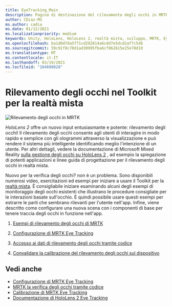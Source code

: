 ```yaml
---
title: EyeTracking_Main
description: Pagina di destinazione del rilevamento degli occhi in MRTK
author: CDiaz-MS
ms.author: cadia
ms.date: 01/12/2021
ms.localizationpriority: medium
keywords: Unity, HoloLens, HoloLens 2, realtà mista, sviluppo, MRTK, EyeTracking,
ms.openlocfilehash: ba1d0d7da5f71cd292814a6cdd7e5dcd2af7c5d6
ms.sourcegitcommit: 59c91f8c70d1ad30995fba6cf862615e25e78d10
ms.translationtype: MT
ms.contentlocale: it-IT
ms.lasthandoff: 03/19/2021
ms.locfileid: "104690828"
---
```

# <a name="eye-tracking-in-the-mixed-reality-toolkit"></a>Rilevamento degli occhi nel Toolkit per la realtà mista

![Rilevamento degli occhi in MRTK](../Images/EyeTracking/mrtk_et_compilation.png)

_HoloLens 2_ offre un nuovo input entusiasmante e potente: rilevamento degli occhi!
Il rilevamento degli occhi consente agli utenti di interagire in modo rapido e semplice con gli ologrammi attraverso la visualizzazione e può rendere il sistema più intelligente identificando meglio l'intenzione di un utente. Per altri dettagli, vedere la documentazione di Microsoft Mixed Reality [sulla gestione degli occhi su HoloLens 2](https://docs.microsoft.com/windows/mixed-reality/eye-tracking) , ad esempio la spiegazione di potenti applicazioni e linee guida di progettazione per il rilevamento degli occhi in realtà mista.

Nuovo per la verifica degli occhi? non è un problema. Sono disponibili numerosi video, esercitazioni ed esempi per iniziare a usare il Toolkit per la [realtà mista](https://github.com/Microsoft/MixedRealityToolkit-Unity).
È consigliabile iniziare esaminando alcuni degli esempi di monitoraggio degli occhi esistenti che illustrano le procedure consigliate per le interazioni basate sull'occhio. È quindi possibile usare questi esempi per estrarre le parti che sembrano rilevanti per l'utente nell'app. Infine, viene descritto come configurare una nuova scena con i componenti di base per tenere traccia degli occhi in funzione nell'app.

1. [Esempi di rilevamento degli occhi di MRTK](EyeTracking_ExamplesOverview.md)

2. [Configurazione di MRTK Eye Tracking](EyeTracking_BasicSetup.md)

3. [Accesso ai dati di rilevamento degli occhi tramite codice](EyeTracking_EyeGazeProvider.md)

4. [Convalidare la calibrazione del rilevamento degli occhi sul dispositivo](EyeTracking_IsUserCalibrated.md)

## <a name="see-also"></a>Vedi anche

- [Configurazione di MRTK Eye Tracking](EyeTracking_BasicSetup.md)
- [MRTK la verifica degli occhi tramite codice](EyeTracking_EyeGazeProvider.md)
- [Calibrazione di MRTK Eye Tracking](EyeTracking_IsUserCalibrated.md)
- [Documentazione di HoloLens 2 Eye Tracking](https://docs.microsoft.com/windows/mixed-reality/eye-tracking)
